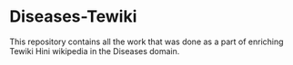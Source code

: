 # Diseases-Tewiki

This repository contains all the work that was done as a part of enriching Tewiki Hini wikipedia in the Diseases domain.
